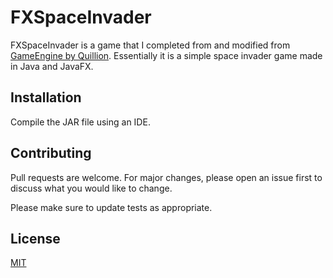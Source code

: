 # FXSpaceInvader
FXSpaceInvader is a game that I completed from and modified from [GameEngine by Quillion](https://github.com/Quillion/GameEngine). Essentially it is a simple space invader game made in Java and JavaFX.


## Installation

Compile the JAR file using an IDE.

## Contributing

Pull requests are welcome. For major changes, please open an issue first
to discuss what you would like to change.

Please make sure to update tests as appropriate.

## License

[MIT](https://choosealicense.com/licenses/mit/)
